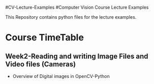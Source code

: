 #CV-Lecture-Examples
#Computer Vision Course Lecture Examples

This Repository contains python files for the lecture examples. 
# Course TimeTable
## Week2-Reading and writing Image Files and Video files (Cameras)
- Overview of Digital images in OpenCV-Python